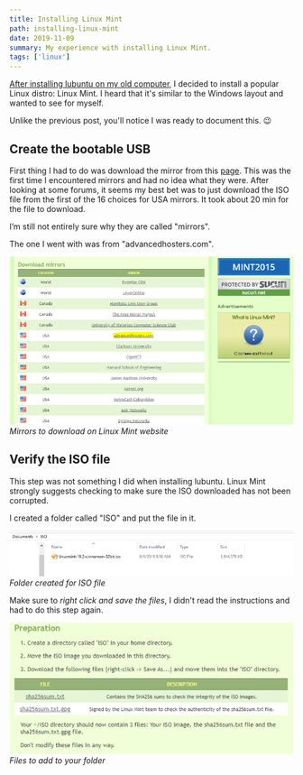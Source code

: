 ```yaml
---
title: Installing Linux Mint
path: installing-linux-mint
date: 2019-11-09
summary: My experience with installing Linux Mint.
tags: ['linux']
---
```


[After installing lubuntu on my old computer](/first-experience-with-linux), I decided to install a popular Linux distro: Linux Mint. I heard that it's similar to the Windows layout and wanted to see for myself.

Unlike the previous post, you'll notice I was ready to document this. 😉

## Create the bootable USB

First thing I had to do was download the mirror from this [page](https://linuxmint.com/edition.php?id=267). This was the first time I encountered mirrors and had no idea what they were. After looking at some forums, it seems my best bet was to just download the ISO file from the first of the 16 choices for USA mirrors. It took about 20 min for the file to download.

I’m still not entirely sure why they are called "mirrors".

The one I went with was from "advancedhosters.com".

![Mirrors to download on Linux Mint website](./images/2019-11-09/mirrors.png)
_Mirrors to download on Linux Mint website_

## Verify the ISO file

This step was not something I did when installing lubuntu. Linux Mint strongly suggests checking to make sure the ISO downloaded has not been corrupted.

I created a folder called "ISO" and put the file in it.

![Folder created for ISO file](./images/2019-11-09/documents.png)
_Folder created for ISO file_

Make sure to _right click and save the files_, I didn't read the instructions and had to do this step again.

![Files to add to your folder](./images/2019-11-09/prepare.jpg)
_Files to add to your folder_